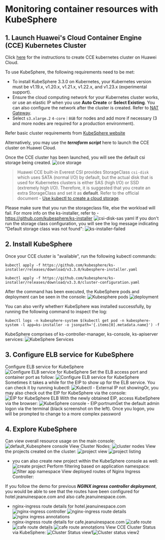 ﻿# Monitoring container resources with KubeSphere

## 1. Launch Huawei's Cloud Container Engine (CCE) Kubernetes Cluster

Click [here](https://support.huaweicloud.com/intl/en-us/qs-cce/cce_qs_0001.html) for the instructions to create CCE kubernetes cluster on Huawei Cloud.

To use KubeSphere, the following requirements need to be met:
-   To install KubeSphere 3.3.0 on Kubernetes, your Kubernetes version must be v1.19.x, v1.20.x, v1.21.x, v1.22.x, and v1.23.x (experimental support).
-   Ensure the cloud computing network for your Kubernetes cluster works, or use an elastic IP when you use  **Auto Create**  or  **Select Existing**. You can also configure the network after the cluster is created. Refer to  [NAT Gateway](https://support.huaweicloud.com/en-us/productdesc-natgateway/en-us_topic_0086739762.html).
-   Select  `s3.xlarge.2` `4-core｜8GB`  for nodes and add more if necessary (3 and more nodes are required for a production environment).

Refer basic cluster requirements from [KubeSphere website](https://kubesphere.io/docs/v3.3/installing-on-kubernetes/hosted-kubernetes/install-kubesphere-on-huaweicloud-cce/)

Alternatively, you may use the ***terraform script*** here to launch the CCE cluster on Huawei Cloud.

Once the CCE cluster has been launched, you will see the default csi storage being created. 
![cce storage](https://github.com/jeanhw1231/kubesphere/blob/main/pics/1_cce_storage.png)

> Huawei CCE built-in Everest CSI provides StorageClass `csi-disk` which uses SATA (normal I/O) by default, but the actual disk that is used for Kubernetes clusters is either SAS (high I/O) or SSD (extremely high I/O). Therefore, it is suggested that you create an extra StorageClass and set it as **default**. Refer to the official document - [Use kubectl to create a cloud storage](https://support.huaweicloud.com/en-us/usermanual-cce/cce_01_0044.html).

Please make sure that you run the storageclass file, else the workload will fail. For more info on the ks-installer, refer to - https://github.com/kubesphere/ks-installer
![csi-disk-sas yaml](https://github.com/jeanhw1231/kubesphere/blob/main/pics/2a_cce_kubesphere_pods_csi-disk-sas.png)
If you don't run the storage class configuration, you will see the log message indicating "Default storage class was not found":
![ks-installer-failed](https://github.com/jeanhw1231/kubesphere/blob/main/pics/3c_ks-installer.png)


## 2. Install KubeSphere
Once your CCE cluster is "available", run the following kubectl commands:

    kubectl apply -f https://github.com/kubesphere/ks-installer/releases/download/v3.3.0/kubesphere-installer.yaml

	kubectl apply -f https://github.com/kubesphere/ks-installer/releases/download/v3.3.0/cluster-configuration.yaml

After the command has been executed, the KubeSphere pods and deployment can be seen in the console:
![Kubesphere pods](https://github.com/jeanhw1231/kubesphere/blob/main/pics/2_cce_kubesphere_pods.png)
![deployment](https://github.com/jeanhw1231/kubesphere/blob/main/pics/3e_deployed_kubesphere1.png)

You can also verify whetherr KubeSphere was installed successfully, by running the following command to inspect the log:

    kubectl logs -n kubesphere-system $(kubectl get pod -n kubesphere-system -l app=ks-installer -o jsonpath='{.items[0].metadata.name}') -f

KubeSphere comprises of ks-controller-manager, ks-console, ks-apiserver services:
![KubeSphere Services](https://github.com/jeanhw1231/kubesphere/blob/main/pics/3f_deployed_kubesphere3_network.png)

## 3. Configure ELB service for KubeSphere

Configure ELB service for KubeSphere
![Configure ELB service for KubeSphere](https://github.com/jeanhw1231/kubesphere/blob/main/pics/3g_cce_create_service_elb.png)
Set the ELB access port and container port as follow:
![Configure ELB service for KubeSphere](https://github.com/jeanhw1231/kubesphere/blob/main/pics/3f_cce_create_service_elb_port.png)
Sometimes it takes a while for the EIP to show up for the ELB service. You can check it by running kubectl:
![Kubectl - External IP not showing](https://github.com/jeanhw1231/kubesphere/blob/main/pics/3f_kubectl_service_kubesphere.png)Or, you may also check out the EIP for KubeSphere via the console:
![EIP for KubeSphere ELB](https://github.com/jeanhw1231/kubesphere/blob/main/pics/3h_cce_create_service_list_console.png)
With the newly obtained EIP, access KubeSphere via the browser:
![KubeSphere console - EIP:portnum](https://github.com/jeanhw1231/kubesphere/blob/main/pics/3i_access_kubesphere_browser.png)Get the default admin logon via the terminal (black screenshot on the left). Once you logon, you will be prompted to change to a more complex password


## 4. Explore KubeSphere
Can view overall resource usage on the main console:
![default_Kubesphere console](https://github.com/jeanhw1231/kubesphere/blob/main/pics/3j_access_kubesphere_console_default.png)
View Cluster Nodes:
![cluster nodes](https://github.com/jeanhw1231/kubesphere/blob/main/pics/3k_access_kubesphere_console_clusterNodes.png)
View the projects created on the cluster:
![project view](https://github.com/jeanhw1231/kubesphere/blob/main/pics/3k_access_kubesphere_console_projectview.png)
![project listing](https://github.com/jeanhw1231/kubesphere/blob/main/pics/3m_access_kubesphere_console_projlisting.png)
- you can also create new project within the KubeSphere console as well:
![create project](https://github.com/jeanhw1231/kubesphere/blob/main/pics/3l_access_kubesphere_console_createnewproj.png)
Perform filtering based on application namespace:
![filter app namespace](https://github.com/jeanhw1231/kubesphere/blob/main/pics/3n_access_kubesphere_console_filterservice.png)
View deployed routes of Nginx Ingress Controller:

If you follow the demo for previous ***NGINX ingress controller deployment***, you would be able to see that the routes have been configured for hotel.jeanuinespace.com and also cafe.jeanuinespace.com.

- nginx-ingress route details for hotel.jeanuinespace.com
![nginx-ingress controller](https://github.com/jeanhw1231/kubesphere/blob/main/pics/3o_access_kubesphere_console_nginxRoutes.png)
![nginx-ingress route details](https://github.com/jeanhw1231/kubesphere/blob/main/pics/3p_access_kubesphere_console_nginxRoutes_details.png)
![nginx ingress annotations](https://github.com/jeanhw1231/kubesphere/blob/main/pics/3q_access_kubesphere_console_nginxRoutes_annotations.png)
- nginx-ingress route details for cafe.jeanuinespace.com
![cafe route](https://github.com/jeanhw1231/kubesphere/blob/main/pics/3r_access_kubesphere_console_cafe_nginxRoutes.png)
![cafe route details](https://github.com/jeanhw1231/kubesphere/blob/main/pics/3s_access_kubesphere_console_cafe_nginxRoutes_details.png)
![cafe route annotations](https://github.com/jeanhw1231/kubesphere/blob/main/pics/3t_access_kubesphere_console_cafe_nginxRoutes_annotations.png)
View CCE Cluster Status via KubeSphere:
![Cluster Status view1](https://github.com/jeanhw1231/kubesphere/blob/main/pics/4_Cluster_Status.png)![Cluster status view2](https://github.com/jeanhw1231/kubesphere/blob/main/pics/4a_Cluster_Status_Request_Monitoring.png)

